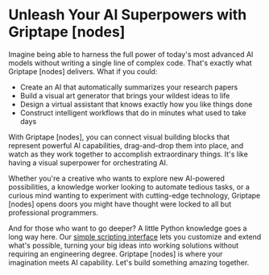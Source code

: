 # Unleash Your AI Superpowers with Griptape [nodes]

Imagine being able to harness the full power of today's most advanced AI models without writing a single line of complex code. That's exactly what Griptape [nodes] delivers.
What if you could:

- Create an AI that automatically summarizes your research papers
- Build a visual art generator that brings your wildest ideas to life
- Design a virtual assistant that knows exactly how you like things done
- Construct intelligent workflows that do in minutes what used to take days

With Griptape [nodes], you can connect visual building blocks that represent powerful AI capabilities, drag-and-drop them into place, and watch as they work together to accomplish extraordinary things. It's like having a visual superpower for orchestrating AI.

Whether you're a creative who wants to explore new AI-powered possibilities, a knowledge worker looking to automate tedious tasks, or a curious mind wanting to experiment with cutting-edge technology, Griptape [nodes] opens doors you might have thought were locked to all but professional programmers.

And for those who want to go deeper? A little Python knowledge goes a long way here. Our [simple scripting interface](reference/retained_mode.md) lets you customize and extend what's possible, turning your big ideas into working solutions without requiring an engineering degree.
Griptape [nodes] is where your imagination meets AI capability. Let's build something amazing together.
